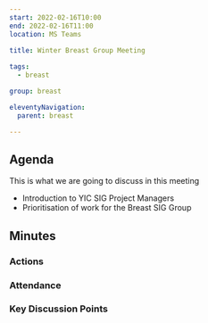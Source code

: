 ```yaml
---
start: 2022-02-16T10:00
end: 2022-02-16T11:00
location: MS Teams
 
title: Winter Breast Group Meeting

tags:
  - breast

group: breast

eleventyNavigation:
  parent: breast

---
```


## Agenda

This is what we are going to discuss in this meeting

* Introduction to YIC SIG Project Managers
* Prioritisation of work for the Breast SIG Group

## Minutes

### Actions

### Attendance

### Key Discussion Points
